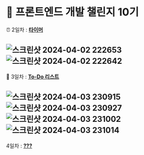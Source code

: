 # :seedling: 프론트엔드 개발 챌린지 10기

:alarm_clock: 2일차 : [**타이머**](https://yoonjeongyoo.github.io/frontend-challenge-project/02_Conutdown_Timer/timer.html)

![스크린샷 2024-04-02 222653](https://github.com/YoonjeongYoo/frontend-challenge-project/assets/145105916/2779be51-798a-484b-af6e-e40f81781446)
![스크린샷 2024-04-02 222642](https://github.com/YoonjeongYoo/frontend-challenge-project/assets/145105916/4ca2b412-8460-4002-982c-b64c1fdfdfcd)
--
:date: 3일차 : [**To-Do 리스트**](https://yoonjeongyoo.github.io/frontend-challenge-project/03_ToDoList/todoList.html)

![스크린샷 2024-04-03 230915](https://github.com/YoonjeongYoo/frontend-challenge-project/assets/145105916/7f009258-1768-4f0a-9715-1562e189540f)
![스크린샷 2024-04-03 230927](https://github.com/YoonjeongYoo/frontend-challenge-project/assets/145105916/b2c412d8-7104-47e9-a4c4-8992cd1eabec)
![스크린샷 2024-04-03 231002](https://github.com/YoonjeongYoo/frontend-challenge-project/assets/145105916/e1e245c1-d500-4400-9e4e-d98cc12bdd0b)
![스크린샷 2024-04-03 231014](https://github.com/YoonjeongYoo/frontend-challenge-project/assets/145105916/233cfce1-6d74-497e-acb9-988930447264)
--
4일차 : [**???**]()
